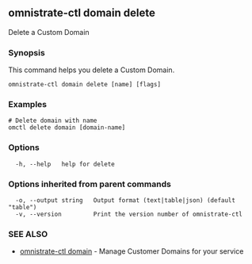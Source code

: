 ## omnistrate-ctl domain delete

Delete a Custom Domain

### Synopsis

This command helps you delete a Custom Domain.

```
omnistrate-ctl domain delete [name] [flags]
```

### Examples

```
# Delete domain with name
omctl delete domain [domain-name]
```

### Options

```
  -h, --help   help for delete
```

### Options inherited from parent commands

```
  -o, --output string   Output format (text|table|json) (default "table")
  -v, --version         Print the version number of omnistrate-ctl
```

### SEE ALSO

* [omnistrate-ctl domain](omnistrate-ctl_domain.md)	 - Manage Customer Domains for your service

